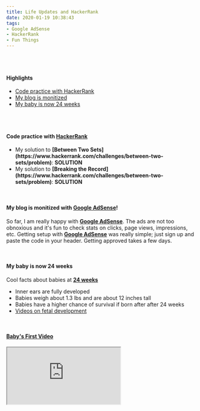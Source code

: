 ```yaml
---
title: Life Updates and HackerRank
date: 2020-01-19 10:38:43
tags: 
- Google AdSense
- HackerRank
- Fun Things
---
```


<br>
<br>

<h4>Highlights</h4>
<ul>

<li> <a href = "#HackerRank">Code practice with HackerRank</a></li>
<li> <a href = "#GoogleAdsense">My blog is monitized</a></li>
<li> <a href = "#BabyAt24Weeks">My baby is now 24 weeks</a></li>
</ul>

<br>
<br>

<h4><a id="HackerRank">Code practice with 
<a href="https://www.hackerrank.com/dashboard">HackerRank</a></h4>
<ul>
<li>My solution to <strong>[Between Two Sets](https://www.hackerrank.com/challenges/between-two-sets/problem)</strong>: <strong><a href="https://www.hannahsky86.com/2020/01/18/hacker-rank-solutions/"><a id="BetweenTwoSets">SOLUTION</a></a></strong></li>

<li>My solution to <strong>[Breaking the Record](https://www.hackerrank.com/challenges/between-two-sets/problem)</strong>: <strong><a href="https://www.hannahsky86.com/2020/01/18/hacker-rank-solutions/"><a id="BreakingTheRecords">SOLUTION</a></a></strong></li>
</ul>

<br>

<h4><a id="GoogleAdsense"> My blog is monitized with <a href="https://www.google.com/adsense">Google AdSense</a></a></strong>!</h4>

So far, I am really happy with <strong><a href="https://www.google.com/adsense">Google AdSense</a></strong>. The ads are not too obnoxious and it's fun to check stats on clicks, page views, impressions, etc. Getting setup with <strong><a href="https://www.google.com/adsense">Google AdSense</a></strong> was really simple; just sign up and paste the code in your header. Getting approved takes a few days. 

<br>

<h4><a id="BabyAt24Weeks">My baby is now 24 weeks</a></h4>
Cool facts about babies at <a href="https://www.babycentre.co.uk/24-weeks-pregnant"><strong>24 weeks</strong></a>
<ul>
<li>Inner ears are fully developed</li>
<li>Babies weigh about 1.3 lbs and are about 12 inches tall</li>
<li>Babies have a higher chance of survival if born after after 24 weeks</li>
<li><a href="https://www.babycentre.co.uk/c25004461/inside-pregnancy-videos">Videos on fetal development</a></li>
</ul>

<br>

<h4><a href="https://www.youtube.com/embed/6W6rwFkl10k">Baby's First Video</a>
</h4>
<span>
<div class="video-container"><iframe src="https://www.youtube.com/embed/6W6rwFkl10k"></iframe></div>
</span>    
 
<br>
<br>